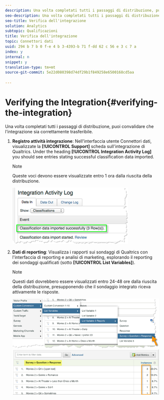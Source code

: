 ```yaml
---
description: Una volta completati tutti i passaggi di distribuzione, puoi convalidare che l'integrazione sia correttamente trasferibile.
seo-description: Una volta completati tutti i passaggi di distribuzione, puoi convalidare che l'integrazione sia correttamente trasferibile.
seo-title: Verifica dell'integrazione
solution: Analytics
subtopic: Qualificazioni
title: Verifica dell'integrazione
topic: Connettori dati
uuid: 294 b 7 b 0 f-e 4 b 3-4393-b 71 f-dd 62 c 56 e 3 c 7 a
index: y
internal: n
snippet: y
translation-type: tm+mt
source-git-commit: 5e22d080398d74df29b1f849258e6500168cd5aa

---
```



# Verifying the Integration{#verifying-the-integration}

Una volta completati tutti i passaggi di distribuzione, puoi convalidare che l'integrazione sia correttamente trasferibile.

1. **Registro attività integrazione**: Nell'interfaccia utente Connettori dati, visualizzate la **[!UICONTROL Support]** scheda sull'integrazione di Qualtrics. Under the heading **[!UICONTROL Integration Activity Log]** you should see entries stating successful classification data imported.

   >[!NOTE]
   >
   >Queste voci devono essere visualizzate entro 1 ora dalla riuscita della distribuzione.

   ![](assets/verify-1.png)

1. **Dati di reporting**: Visualizza i rapporti sui sondaggi di Qualtrics con l'interfaccia di reporting e analisi di marketing, esplorando il reporting dei sondaggi qualificati (sotto **[!UICONTROL List Variables]**).

   >[!NOTE]
   >
   >Questi dati dovrebbero essere visualizzati entro 24-48 ore dalla riuscita della distribuzione, presupponendo che il sondaggio integrato riceva attivamente le risposte.

   ![](assets/verify-2.png) ![](assets/verify-3.png)

